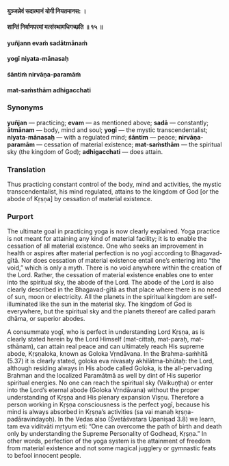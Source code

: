 #### युञ्जन्नेवं सदात्मानं योगी नियतमानस: ।
#### शान्तिं निर्वाणपरमां मत्संस्थामधिगच्छति ॥ १५ ॥

#### yuñjann evaṁ sadātmānaṁ
#### yogī niyata-mānasaḥ
#### śāntiṁ nirvāṇa-paramāṁ
#### mat-saṁsthām adhigacchati

### Synonyms

**yuñjan** — practicing; **evam** — as mentioned above; **sadā** — constantly; **ātmānam** — body, mind and soul; **yogī** — the mystic transcendentalist; **niyata**-**mānasaḥ** — with a regulated mind; **śāntim** — peace; **nirvāṇa**-**paramām** — cessation of material existence; **mat**-**saṁsthām** — the spiritual sky (the kingdom of God); **adhigacchati** — does attain.

### Translation

Thus practicing constant control of the body, mind and activities, the mystic transcendentalist, his mind regulated, attains to the kingdom of God [or the abode of Kṛṣṇa] by cessation of material existence.

### Purport

The ultimate goal in practicing yoga is now clearly explained. Yoga practice is not meant for attaining any kind of material facility; it is to enable the cessation of all material existence. One who seeks an improvement in health or aspires after material perfection is no yogī according to Bhagavad-gītā. Nor does cessation of material existence entail one’s entering into “the void,” which is only a myth. There is no void anywhere within the creation of the Lord. Rather, the cessation of material existence enables one to enter into the spiritual sky, the abode of the Lord. The abode of the Lord is also clearly described in the Bhagavad-gītā as that place where there is no need of sun, moon or electricity. All the planets in the spiritual kingdom are self-illuminated like the sun in the material sky. The kingdom of God is everywhere, but the spiritual sky and the planets thereof are called paraṁ dhāma, or superior abodes.

A consummate yogī, who is perfect in understanding Lord Kṛṣṇa, as is clearly stated herein by the Lord Himself (mat-cittaḥ, mat-paraḥ, mat-sthānam), can attain real peace and can ultimately reach His supreme abode, Kṛṣṇaloka, known as Goloka Vṛndāvana. In the Brahma-saṁhitā (5.37) it is clearly stated, goloka eva nivasaty akhilātma-bhūtaḥ: the Lord, although residing always in His abode called Goloka, is the all-pervading Brahman and the localized Paramātmā as well by dint of His superior spiritual energies. No one can reach the spiritual sky (Vaikuṇṭha) or enter into the Lord’s eternal abode (Goloka Vṛndāvana) without the proper understanding of Kṛṣṇa and His plenary expansion Viṣṇu. Therefore a person working in Kṛṣṇa consciousness is the perfect yogī, because his mind is always absorbed in Kṛṣṇa’s activities (sa vai manaḥ kṛṣṇa-padāravindayoḥ). In the Vedas also (Śvetāśvatara Upaniṣad 3.8) we learn, tam eva viditvāti mṛtyum eti: “One can overcome the path of birth and death only by understanding the Supreme Personality of Godhead, Kṛṣṇa.” In other words, perfection of the yoga system is the attainment of freedom from material existence and not some magical jugglery or gymnastic feats to befool innocent people.